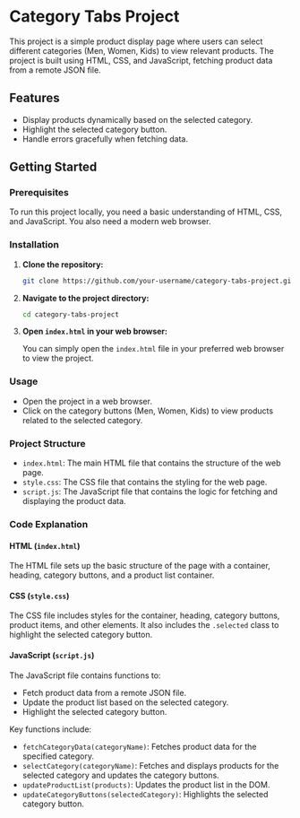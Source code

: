 # Category Tabs Project

This project is a simple product display page where users can select different categories (Men, Women, Kids) to view relevant products. The project is built using HTML, CSS, and JavaScript, fetching product data from a remote JSON file.

## Features

- Display products dynamically based on the selected category.
- Highlight the selected category button.
- Handle errors gracefully when fetching data.

## Getting Started

### Prerequisites

To run this project locally, you need a basic understanding of HTML, CSS, and JavaScript. You also need a modern web browser.

### Installation

1. **Clone the repository:**

    ```bash
    git clone https://github.com/your-username/category-tabs-project.git
    ```

2. **Navigate to the project directory:**

    ```bash
    cd category-tabs-project
    ```

3. **Open `index.html` in your web browser:**

    You can simply open the `index.html` file in your preferred web browser to view the project.

### Usage

- Open the project in a web browser.
- Click on the category buttons (Men, Women, Kids) to view products related to the selected category.

### Project Structure

- `index.html`: The main HTML file that contains the structure of the web page.
- `style.css`: The CSS file that contains the styling for the web page.
- `script.js`: The JavaScript file that contains the logic for fetching and displaying the product data.

### Code Explanation

#### HTML (`index.html`)

The HTML file sets up the basic structure of the page with a container, heading, category buttons, and a product list container.

#### CSS (`style.css`)

The CSS file includes styles for the container, heading, category buttons, product items, and other elements. It also includes the `.selected` class to highlight the selected category button.

#### JavaScript (`script.js`)

The JavaScript file contains functions to:
- Fetch product data from a remote JSON file.
- Update the product list based on the selected category.
- Highlight the selected category button.

Key functions include:
- `fetchCategoryData(categoryName)`: Fetches product data for the specified category.
- `selectCategory(categoryName)`: Fetches and displays products for the selected category and updates the category buttons.
- `updateProductList(products)`: Updates the product list in the DOM.
- `updateCategoryButtons(selectedCategory)`: Highlights the selected category button.

